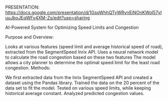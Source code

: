 PRESENTATION:
https://docs.google.com/presentation/d/1GsoWhhQTyWRvnEiNOnKWoI57yluuJboJEqWFv4XM-Zs/edit?usp=sharing

AI-Powered System for Optimizing Speed Limits and Congestion

Purpose and Overview:

Looks at various features (speed limit and average historical speed of road), extracted from the SegmentSpeed Inrix API.
Uses a neural network model to calculate the road congestion based on these two features
The model allows a city planner to determine the optimal speed limit for the least road congestion.
Methods:

We first extracted data from the Inrix SegmentSpeed API and created a dataset using the Pandas library.
Trained the data on the 20 percent of the data set to fit the model.
Tested on various speed limits, while keeping historical average constant.
Analyzed predicted congestion values.
